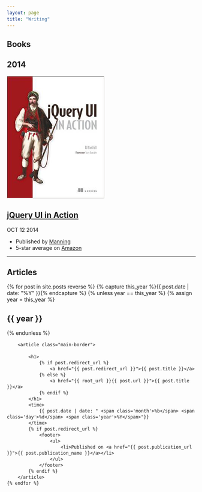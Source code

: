 ```yaml
---
layout: page
title: "Writing"
---
```


<h2 class="archive-heading main-border">Books</h2>

<div class="blog-archives">
	<h2>2014</h2>
	<article>
		<img class="cover" src="/images/book.jpg" alt="jQuery UI in Action cover">
		<h1>
			<a href="http://tjvantoll.com/jquery-ui-in-action.html">jQuery UI in Action</a>
		</h1>
		<time>
			<span class="month">OCT</span>
			<span class="day">12</span>
			<span class="year">2014</span>
		</time>
		<ul>
			<li>Published by <a href="https://manning.com/">Manning</a></li>
			<li>5-star average on <a href="http://www.amazon.com/jQuery-UI-Action-T-VanToll/dp/1617291935/ref=sr_1_1?ie=UTF8&qid=1436237989&sr=8-1&keywords=jquery+ui">Amazon</a></li>
		</ul>
	</article>
</div>

<hr class="main-border">

<h2 class="archive-heading main-border">Articles</h2>

<div class="blog-archives">
	{% for post in site.posts reverse %}
		{% capture this_year %}{{ post.date | date: "%Y" }}{% endcapture %}
		{% unless year == this_year %}
			{% assign year = this_year %}
			<h2>{{ year }}</h2>
		{% endunless %}

		<article class="main-border">

			<h1>
				{% if post.redirect_url %}
					<a href="{{ post.redirect_url }}">{{ post.title }}</a>
				{% else %}
					<a href="{{ root_url }}{{ post.url }}">{{ post.title }}</a>
				{% endif %}
			</h1>
			<time>
				{{ post.date | date: " <span class='month'>%b</span> <span class='day'>%d</span> <span class='year'>%Y</span>"}}
			</time>
			{% if post.redirect_url %}
				<footer>
					<ul>
						<li>Published on <a href="{{ post.publication_url }}">{{ post.publication_name }}</a></li>
					</ul>
				</footer>
			{% endif %}
		</article>
	{% endfor %}
</div>
